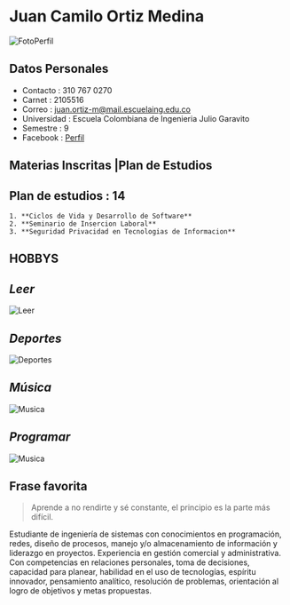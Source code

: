 # Juan Camilo Ortiz Medina
![FotoPerfil](https://lh3.googleusercontent.com/VixjgX1rN4vq8IGOi1MNs9iCOd3RyL7ocKNoGNHnM2PZ12g7E7Su_hAr8kWdHcCUUUj0lRAGRJ3LSR5ZRefeOHv_hZ-g73YLxI9IOgBK3WTEOor86KG5YyQwaG4bOxub60ZwXEIDUigNej2nqXxlHzkChcYFvzOsFmeiq7ILWW94En--9SmxXrznjfaLgPhPOmX0sUgJS0-fPtw01ErCo8q4B7V9md5wBRHrNAX2qC0oSdhlrluRfNpWnAoy4-64OdsxhraLRHajzOj4E4CdKG5fBEc3ospocBWptxwZqN3DAzLksWmRgDXN0fyeN3Y8VkmjdX0EKi2arNf0YNHxva30DRfz0M-3WXPsI93H1F-5qeD0X8-1f9RatkznbwrbvIvelE1qkacSJ-xeQKAIgsQDxfvwCvWVBR4HYFuHgOilOdZay8VRVFXfePP8yLAbftFRHTyphRq2TtanL8nRnYWDHcUH6W2xVsqVhYOsPI8ieqhx7_dDZ3odXBHgTQwwdUGW8Y1xl444tjpWL4_YiiJNokz8R3KqX23QieedDQbvtEbAZ5VJUTDtQhWZjEOqpWtj3FxwNy059sAYj_oSV3W7whyHwIKCUp6YdWyldKBQOejlTJoElXi1_Ymo-JRmbMB7IemIcLE-btJ3selgCHGbBhliZg0WEGjE8eTdDX6ZPcIdiCbP1EeZ=s220-no)

## Datos Personales
   - Contacto : 310 767 0270
   - Carnet  :  2105516
   - Correo : juan.ortiz-m@mail.escuelaing.edu.co
   - Universidad : Escuela Colombiana de Ingenieria Julio Garavito
   - Semestre : 9
   - Facebook : [Perfil](https://es-la.facebook.com/juancamilo.ortizmedina)
 

## Materias Inscritas |Plan de Estudios 
## Plan de estudios : 14 
 	1. **Ciclos de Vida y Desarrollo de Software**
	2. **Seminario de Insercion Laboral**
	3. **Seguridad Privacidad en Tecnologias de Informacion**

## HOBBYS
## *Leer*
![Leer](https://network.bbtv.com/es/wp-content/uploads/sites/6/2015/04/books.jpg)
## *Deportes*
![Deportes](https://media.gq.com.mx/photos/5d8a322e62c6570008da0cb9/16:9/w_1920,c_limit/GettyImages-625739874.jpg)
## *Música*
![Musica](https://photos.bandsintown.com/thumb/8904679.jpeg)
## *Programar*
![Musica](https://ipleones.cl/wp-content/uploads/2017/11/tec-programador.jpg)

## Frase favorita
> Aprende a no rendirte y sé constante, el principio es la parte más difícil.

Estudiante de ingeniería de sistemas con conocimientos en programación, redes, diseño de procesos, manejo y/o almacenamiento de información y liderazgo en proyectos. 
Experiencia en gestión comercial y administrativa. Con competencias en relaciones personales, toma de decisiones, capacidad para planear, habilidad en el uso de tecnologías, espíritu innovador, pensamiento analítico, resolución de problemas, orientación al logro de objetivos y metas propuestas.
